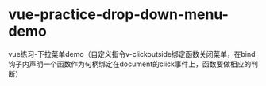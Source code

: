 # vue-practice-drop-down-menu-demo
vue练习-下拉菜单demo（自定义指令v-clickoutside绑定函数关闭菜单，在bind钩子内声明一个函数作为句柄绑定在document的click事件上，函数要做相应的判断）
